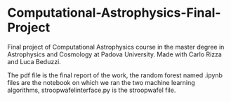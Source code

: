 # Computational-Astrophysics-Final-Project
Final project of Computational Astrophysics course in the master degree in Astrophysics and Cosmology at Padova University. Made with Carlo Rizza and Luca Beduzzi.

The pdf file is the final report of the work, the random forest named .ipynb files are the notebook on which we ran the two machine learning algorithms, stroopwafelinterface.py is the stroopwafel file.
